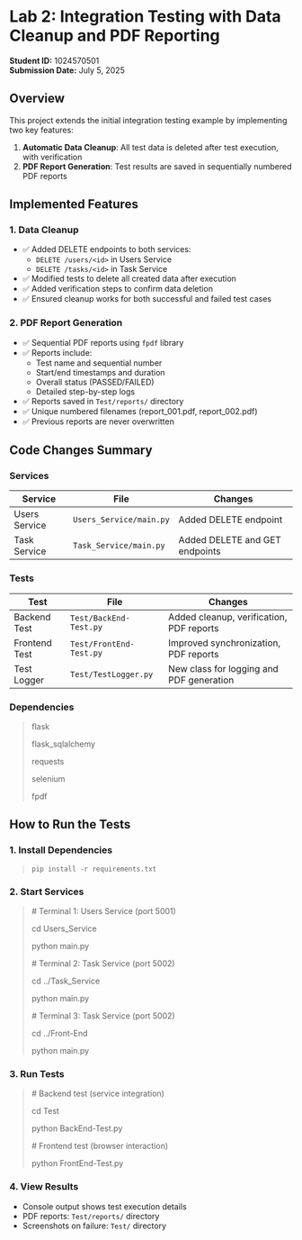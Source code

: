 # Lab 2: Integration Testing with Data Cleanup and PDF Reporting

**Student ID:** 1024570501  
**Submission Date:** July 5, 2025

## Overview
This project extends the initial integration testing example by implementing two key features:
1. **Automatic Data Cleanup**: All test data is deleted after test execution, with verification
2. **PDF Report Generation**: Test results are saved in sequentially numbered PDF reports

## Implemented Features

### 1. Data Cleanup
- ✅ Added DELETE endpoints to both services:
  - `DELETE /users/<id>` in Users Service
  - `DELETE /tasks/<id>` in Task Service
- ✅ Modified tests to delete all created data after execution
- ✅ Added verification steps to confirm data deletion
- ✅ Ensured cleanup works for both successful and failed test cases

### 2. PDF Report Generation
- ✅ Sequential PDF reports using `fpdf` library
- ✅ Reports include:
  - Test name and sequential number
  - Start/end timestamps and duration
  - Overall status (PASSED/FAILED)
  - Detailed step-by-step logs
- ✅ Reports saved in `Test/reports/` directory
- ✅ Unique numbered filenames (report_001.pdf, report_002.pdf)
- ✅ Previous reports are never overwritten

## Code Changes Summary

### Services
| Service | File | Changes |
|---------|------|---------|
| Users Service | `Users_Service/main.py` | Added DELETE endpoint |
| Task Service | `Task_Service/main.py` | Added DELETE and GET endpoints |

### Tests
| Test | File | Changes |
|------|------|---------|
| Backend Test | `Test/BackEnd-Test.py` | Added cleanup, verification, PDF reports |
| Frontend Test | `Test/FrontEnd-Test.py` | Improved synchronization, PDF reports |
| Test Logger | `Test/TestLogger.py` | New class for logging and PDF generation |

### Dependencies
> flask
> 
> flask_sqlalchemy
> 
> requests
> 
> selenium
> 
> fpdf

##  How to Run the Tests

### 1. Install Dependencies
> ` pip install -r requirements.txt `

### 2. Start Services
> \# Terminal 1: Users Service (port 5001)
>
> cd Users_Service
>
> python main.py
>
>
> \# Terminal 2: Task Service (port 5002)
> 
> cd ../Task_Service
> 
> python main.py
>
>
> \# Terminal 3: Task Service (port 5002)
> 
> cd ../Front-End
> 
> python main.py

### 3. Run Tests
> \# Backend test (service integration)
>
> cd Test
>
> python BackEnd-Test.py
> 
> \# Frontend test (browser interaction)
>
> python FrontEnd-Test.py

### 4. View Results
- Console output shows test execution details
- PDF reports: `Test/reports/` directory
- Screenshots on failure: `Test/` directory